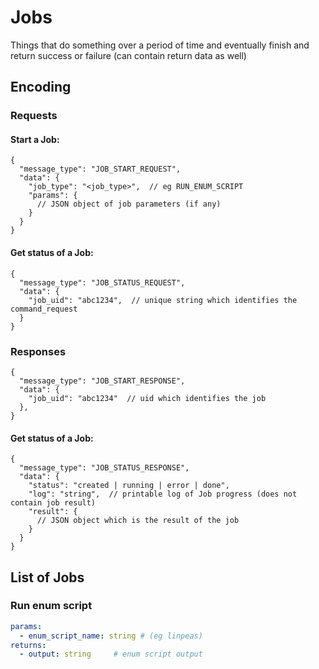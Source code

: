 # Jobs
Things that do something over a period of time and eventually finish and return success or failure (can contain return data as well)

## Encoding
### Requests
#### Start a Job:
```json5
{
  "message_type": "JOB_START_REQUEST",
  "data": {
    "job_type": "<job_type>",  // eg RUN_ENUM_SCRIPT
    "params": {
      // JSON object of job parameters (if any)
    }
  }
}
```

#### Get status of a Job:
```json5
{
  "message_type": "JOB_STATUS_REQUEST",
  "data": {
    "job_uid": "abc1234",  // unique string which identifies the command_request
  }
}
```

### Responses
```json5
{
  "message_type": "JOB_START_RESPONSE",
  "data": {
    "job_uid": "abc1234"  // uid which identifies the job
  },
}
```

#### Get status of a Job:
```json5
{
  "message_type": "JOB_STATUS_RESPONSE",
  "data": {
    "status": "created | running | error | done",
    "log": "string",  // printable log of Job progress (does not contain job result)
    "result": {
      // JSON object which is the result of the job
    }
  }
}
```

## List of Jobs
### Run enum script
```yaml
params:
  - enum_script_name: string # (eg linpeas)
returns:
  - output: string     # enum script output
```